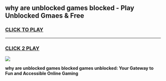 
## why are unblocked games blocked - Play Unblocked Gmaes & Free
<h3>
<a href="https://premium.freeplayer.one?title=why_are_unblocked_games_blocked&ref=20F">CLICK TO PLAY</a></h3>
<hr>

<h3>
<a href="https://premium.freeplayer.one?title=why_are_unblocked_games_blocked&ref=20F">CLICK 2 PLAY</a>
  
</h3>

<a href="https://premium.freeplayer.one?title=why_are_unblocked_games_blocked&ref=20F/"><img src="https://clearcache.store/games.png"></a>


**why are unblocked games blocked games unblocked: Your Gateway to Fun and Accessible Online Gaming**
